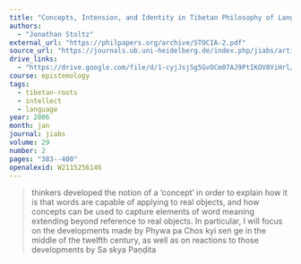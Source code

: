 ```yaml
---
title: "Concepts, Intension, and Identity in Tibetan Philosophy of Language"
authors:
  - "Jonathan Stoltz"
external_url: "https://philpapers.org/archive/STOCIA-2.pdf"
source_url: "https://journals.ub.uni-heidelberg.de/index.php/jiabs/article/view/8982"
drive_links:
  - "https://drive.google.com/file/d/1-cyjJsjSg5GvOCm07AJ9PtIKOV8ViHrl/view?usp=drivesdk"
course: epistemology
tags:
  - tibetan-roots
  - intellect
  - language
year: 2006
month: jan
journal: jiabs
volume: 29
number: 2
pages: "383--400"
openalexid: W2115256146
---
```


>  thinkers developed the notion of a ‘concept’ in order to explain how it is that words are capable of applying
to real objects, and how concepts can be used to capture elements of
word meaning extending beyond reference to real objects. In particular, I will focus on the developments made by Phywa pa Chos kyi
seṅ ge in the middle of the twelfth century, as well as on reactions to 
those developments by Sa skya Paṇḍita
